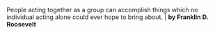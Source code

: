 People acting together as a group can accomplish things which no individual acting alone could ever hope to bring about. | **by Franklin D. Roosevelt**